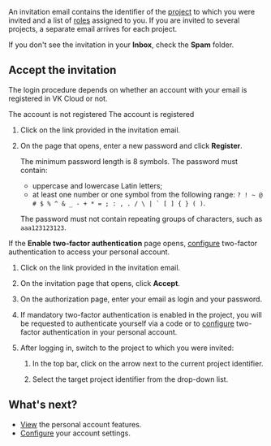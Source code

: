 An invitation email contains the identifier of the [project](../../concepts/projects) to which you were invited and a list of [roles](../../concepts/rolesandpermissions) assigned to you. If you are invited to several projects, a separate email arrives for each project.

If you don't see the invitation in your **Inbox**, check the **Spam** folder.

## Accept the invitation

The login procedure depends on whether an account with your email is registered in VK Cloud or not.

<tabs>
<tablist>
<tab>The account is not registered</tab>
<tab>The account is registered</tab>
</tablist>
<tabpanel>

1. Click on the link provided in the invitation email.

1. On the page that opens, enter a new password and click **Register**.

    The minimum password length is 8 symbols. The password must contain:

    - uppercase and lowercase Latin letters;
    - at least one number or one symbol from the following range: ``? ! ~ @ # $ % ^ & _ - + * = ; : , . / \ | ` [ ] { } ( )``.

    The password must not contain repeating groups of characters, such as ``aaa123123123``.

<info>

If the **Enable two-factor authentication** page opens, [configure](../account-manage/manage-2fa/) two-factor authentication to access your personal account.

</info>

</tabpanel>
<tabpanel>

1. Click on the link provided in the invitation email.

1. On the invitation page that opens, click **Accept**.

1. On the authorization page, enter your email as login and your password.

1. If mandatory two-factor authentication is enabled in the project, you will be requested to authenticate yourself via a code or to [configure](../account-manage/manage-2fa/) two-factor authentication in your personal account.

1. After logging in, switch to the project to which you were invited:

    1. In the top bar, click on the arrow next to the current project identifier.

    2. Select the target project identifier from the drop-down list.

</tabpanel>
</tabs>

## What's next?

- [View](/en/base/account) the personal account features.
- [Configure](/en/tools-for-using-services/account/service-management/account-manage/editinfo) your account settings.
